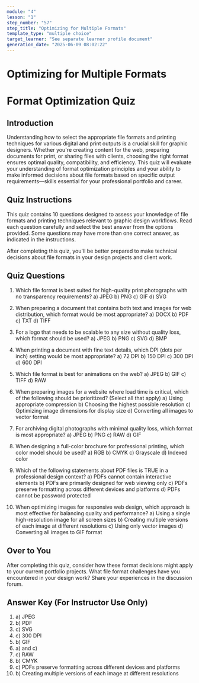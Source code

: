 ```yaml
---
module: "4"
lesson: "1"
step_number: "57"
step_title: "Optimizing for Multiple Formats"
template_type: "multiple choice"
target_learner: "See separate learner profile document"
generation_date: "2025-06-09 08:02:22"
---
```


# Optimizing for Multiple Formats

# Format Optimization Quiz

## Introduction

Understanding how to select the appropriate file formats and printing techniques for various digital and print outputs is a crucial skill for graphic designers. Whether you're creating content for the web, preparing documents for print, or sharing files with clients, choosing the right format ensures optimal quality, compatibility, and efficiency. This quiz will evaluate your understanding of format optimization principles and your ability to make informed decisions about file formats based on specific output requirements—skills essential for your professional portfolio and career.

## Quiz Instructions

This quiz contains 10 questions designed to assess your knowledge of file formats and printing techniques relevant to graphic design workflows. Read each question carefully and select the best answer from the options provided. Some questions may have more than one correct answer, as indicated in the instructions.

After completing this quiz, you'll be better prepared to make technical decisions about file formats in your design projects and client work.

## Quiz Questions

1. Which file format is best suited for high-quality print photographs with no transparency requirements?
   a) JPEG
   b) PNG
   c) GIF
   d) SVG

2. When preparing a document that contains both text and images for web distribution, which format would be most appropriate?
   a) DOCX
   b) PDF
   c) TXT
   d) TIFF

3. For a logo that needs to be scalable to any size without quality loss, which format should be used?
   a) JPEG
   b) PNG
   c) SVG
   d) BMP

4. When printing a document with fine text details, which DPI (dots per inch) setting would be most appropriate?
   a) 72 DPI
   b) 150 DPI
   c) 300 DPI
   d) 600 DPI

5. Which file format is best for animations on the web?
   a) JPEG
   b) GIF
   c) TIFF
   d) RAW

6. When preparing images for a website where load time is critical, which of the following should be prioritized? (Select all that apply)
   a) Using appropriate compression
   b) Choosing the highest possible resolution
   c) Optimizing image dimensions for display size
   d) Converting all images to vector format

7. For archiving digital photographs with minimal quality loss, which format is most appropriate?
   a) JPEG
   b) PNG
   c) RAW
   d) GIF

8. When designing a full-color brochure for professional printing, which color model should be used?
   a) RGB
   b) CMYK
   c) Grayscale
   d) Indexed color

9. Which of the following statements about PDF files is TRUE in a professional design context?
   a) PDFs cannot contain interactive elements
   b) PDFs are primarily designed for web viewing only
   c) PDFs preserve formatting across different devices and platforms
   d) PDFs cannot be password protected

10. When optimizing images for responsive web design, which approach is most effective for balancing quality and performance?
    a) Using a single high-resolution image for all screen sizes
    b) Creating multiple versions of each image at different resolutions
    c) Using only vector images
    d) Converting all images to GIF format

## Over to You
After completing this quiz, consider how these format decisions might apply to your current portfolio projects. What file format challenges have you encountered in your design work? Share your experiences in the discussion forum.

## Answer Key (For Instructor Use Only)

1. a) JPEG
2. b) PDF
3. c) SVG
4. c) 300 DPI
5. b) GIF
6. a) and c)
7. c) RAW
8. b) CMYK
9. c) PDFs preserve formatting across different devices and platforms
10. b) Creating multiple versions of each image at different resolutions